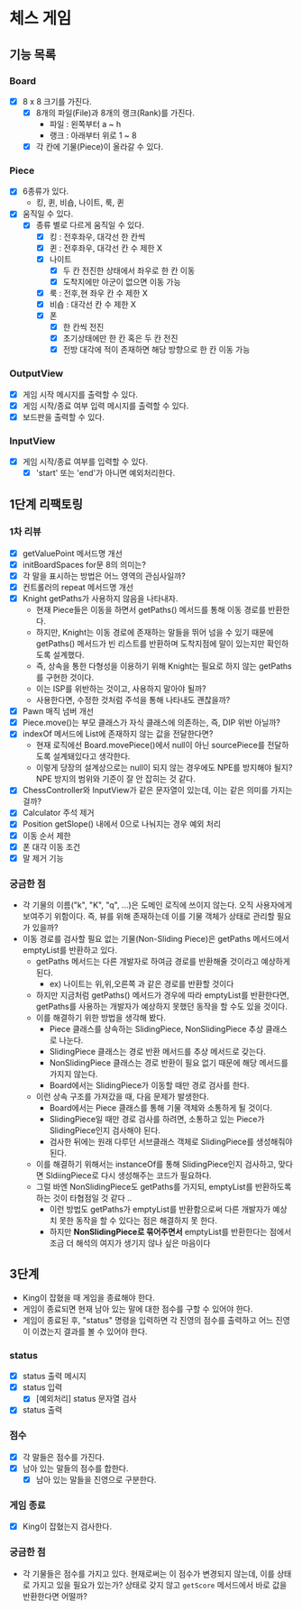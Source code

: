 # 체스 게임

## 기능 목록

### Board
- [x] 8 x 8 크기를 가진다.
  - [x] 8개의 파일(File)과 8개의 랭크(Rank)를 가진다.
    - 파일 : 왼쪽부터 a ~ h
    - 랭크 : 아래부터 위로 1 ~ 8
  - [x] 각 칸에 기물(Piece)이 올라갈 수 있다.

### Piece
- [x] 6종류가 있다.
  - 킹, 퀸, 비숍, 나이트, 룩, 퀸
- [x] 움직일 수 있다.
  - [x] 종류 별로 다르게 움직일 수 있다.
    - [x] 킹 : 전후좌우, 대각선 한 칸씩
    - [x] 퀸 : 전후좌우, 대각선 칸 수 제한 X
    - [x] 나이트
      - [x] 두 칸 전진한 상태에서 좌우로 한 칸 이동
      - [x] 도착지에만 아군이 없으면 이동 가능
    - [x] 룩 : 전후,현 좌우 칸 수 제한 X
    - [x] 비숍 : 대각선 칸 수 제한 X
    - [x] 폰
      - [x] 한 칸씩 전진
      - [x] 초기상태에만 한 칸 혹은 두 칸 전진
      - [x] 전방 대각에 적이 존재하면 해당 방향으로 한 칸 이동 가능

### OutputView
- [x] 게임 시작 메시지를 출력할 수 있다.
- [x] 게임 시작/종료 여부 입력 메시지를 출력할 수 있다.
- [x] 보드판을 출력할 수 있다.

### InputView
- [x] 게임 시작/종료 여부를 입력할 수 있다.
  - [x] 'start' 또는 'end'가 아니면 예외처리한다.

## 1단계 리팩토링
### 1차 리뷰
- [x] getValuePoint 메서드명 개선
- [x] initBoardSpaces for문 8의 의미는?
- [x] 각 말을 표시하는 방법은 어느 영역의 관심사일까?
- [x] 컨트롤러의 repeat 메서드명 개선
- [x] Knight getPaths가 사용하지 않음을 나타내자.
  - 현재 Piece들은 이동을 하면서 getPaths() 메서드를 통해 이동 경로를 반환한다.
  - 하지만, Knight는 이동 경로에 존재하는 말들을 뛰어 넘을 수 있기 때문에 getPaths() 메서드가 빈 리스트를 반환하며 도착지점에 말이 있는지만 확인하도록 설계했다.
  - 즉, 상속을 통한 다형성을 이용하기 위해 Knight는 필요로 하지 않는 getPaths를 구현한 것이다.
  - 이는 ISP를 위반하는 것이고, 사용하지 말아야 될까?
  - 사용한다면, 수정한 것처럼 주석을 통해 나타내도 괜찮을까?
- [x] Pawn 매직 넘버 개선
- [x] Piece.move()는 부모 클래스가 자식 클래스에 의존하는, 즉, DIP 위반 아닐까?
- [x] indexOf 메서드에 List에 존재하지 않는 값을 전달한다면?
  - 현재 로직에선 Board.movePiece()에서 null이 아닌 sourcePiece를 전달하도록 설계돼있다고 생각한다.
  - 이렇게 당장의 설계상으로는 null이 되지 않는 경우에도 NPE를 방지해야 될지? NPE 방지의 범위와 기준이 잘 안 잡히는 것 같다.
- [x] ChessController와 InputView가 같은 문자열이 있는데, 이는 같은 의미를 가지는 걸까?
- [x] Calculator 주석 제거
- [x] Position getSlope() 내에서 0으로 나눠지는 경우 예외 처리
- [x] 이동 순서 제한
- [x] 폰 대각 이동 조건
- [x] 말 제거 기능

### 궁금한 점
- 각 기물의 이름("k", "K", "q", ...)은 도메인 로직에 쓰이지 않는다. 오직 사용자에게 보여주기 위함이다. 즉, 뷰를 위해 존재하는데 이를 기물 객체가 상태로 관리할 필요가 있을까?
- 이동 경로를 검사할 필요 없는 기물(Non-Sliding Piece)은 getPaths 메서드에서 emptyList를 반환하고 있다.
  - getPaths 메서드는 다른 개발자로 하여금 경로를 반환해줄 것이라고 예상하게 된다.
    - ex) 나이트는 위,위,오른쪽 과 같은 경로를 반환할 것이다
  - 하지만 지금처럼 getPaths() 메서드가 경우에 따라 emptyList를 반환한다면, getPaths를 사용하는 개발자가 예상하지 못했던 동작을 할 수도 있을 것이다.
  - 이를 해결하기 위한 방법을 생각해 봤다.
    - Piece 클래스를 상속하는 SlidingPiece, NonSlidingPiece 추상 클래스로 나눈다.
    - SlidingPiece 클래스는 경로 반환 메서드를 추상 메서드로 갖는다.
    - NonSlidingPiece 클래스는 경로 반환이 필요 없기 때문에 해당 메서드를 가지지 않는다.
    - Board에서는 SlidingPiece가 이동할 때만 경로 검사를 한다.
  - 이런 상속 구조를 가져갔을 때, 다음 문제가 발생한다.
    - Board에서는 Piece 클래스를 통해 기물 객체와 소통하게 될 것이다. 
    - SlidingPiece일 때만 경로 검사를 하려면, 소통하고 있는 Piece가 SlidingPiece인지 검사해야 된다.
    - 검사한 뒤에는 원래 다루던 서브클래스 객체로 SlidingPiece를 생성해줘야 된다.
  - 이를 해결하기 위해서는 instanceOf를 통해 SlidingPiece인지 검사하고, 맞다면 SldiingPiece로 다시 생성해주는 코드가 필요하다.
  - 그럴 바엔 NonSlidingPiece도 getPaths를 가지되, emptyList를 반환하도록 하는 것이 타협점일 것 같다 ..
    - 이런 방법도 getPaths가 emptyList를 반환함으로써 다른 개발자가 예상치 못한 동작을 할 수 있다는 점은 해결하지 못 한다.
    - 하지만 **NonSlidingPiece로 묶어주면서** emptyList를 반환한다는 점에서 조금 더 해석의 여지가 생기지 않나 싶은 마음이다

## 3단계
- King이 잡혔을 때 게임을 종료해야 한다.
- 게임이 종료되면 현재 남아 있는 말에 대한 점수를 구할 수 있어야 한다.
- 게임이 종료된 후, "status" 명령을 입력하면 각 진영의 점수를 출력하고 어느 진영이 이겼는지 결과를 볼 수 있어야 한다.

### status
- [x] status 출력 메시지
- [x] status 입력
  - [x] [예외처리] status 문자열 검사
- [x] status 출력

### 점수
- [x] 각 말들은 점수를 가진다.
- [x] 남아 있는 말들의 점수를 합한다.
  - [x] 남아 있는 말들을 진영으로 구분한다.

### 게임 종료
- [x] King이 잡혔는지 검사한다.

### 궁금한 점
- 각 기물들은 점수를 가지고 있다. 현재로써는 이 점수가 변경되지 않는데, 이를 상태로 가지고 있을 필요가 있는가? 상태로 갖지 않고 `getScore` 메서드에서 바로 값을 반환한다면 어떨까? 
